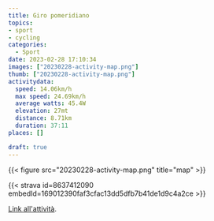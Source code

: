 ```yaml
---
title: Giro pomeridiano
topics:
- sport
- cycling
categories:
  - Sport
date: 2023-02-28 17:10:34
images: ["20230228-activity-map.png"]
thumb: ["20230228-activity-map.png"]
activitydata:
  speed: 14.06km/h
  max speed: 24.69km/h
  average watts: 45.4W
  elevation: 27mt
  distance: 8.71km
  duration: 37:11
places: []

draft: true
---
```






{{< figure src="20230228-activity-map.png" title="map" >}}


{{< strava id=8637412090 embedId=169012390faf3cfac13dd5dfb7b41de1d9c4a2ce >}}

[Link all'attività](https://strava.com/activities/8637412090).